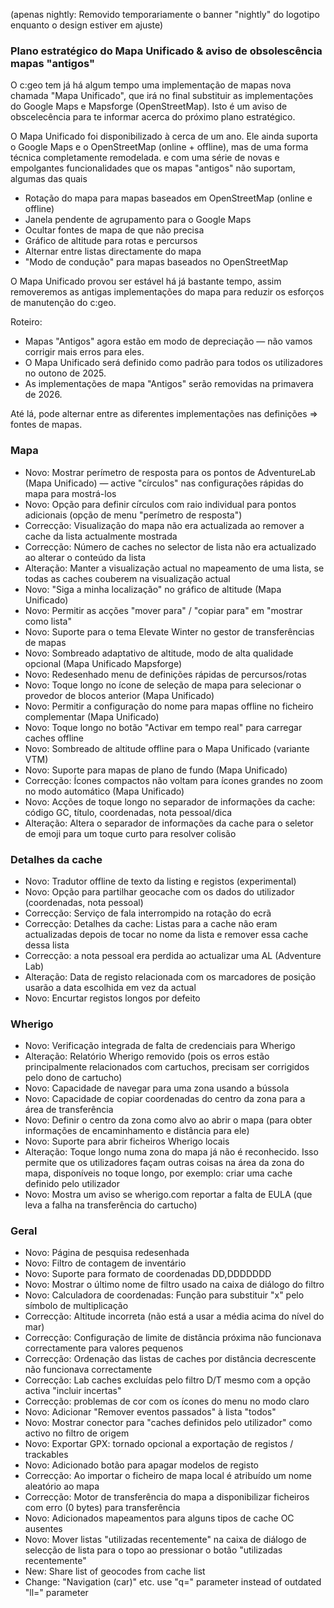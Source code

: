 (apenas nightly: Removido temporariamente o banner "nightly" do logotipo enquanto o design estiver em ajuste)

### Plano estratégico do Mapa Unificado & aviso de obsolescência mapas "antigos"
O c:geo tem já há algum tempo uma implementação de mapas nova chamada "Mapa Unificado", que irá no final substituir as implementações do Google Maps e Mapsforge (OpenStreetMap). Isto é um aviso de obscelecência para te informar acerca do próximo plano estratégico.

O Mapa Unificado foi disponibilizado à cerca de um ano. Ele ainda suporta o Google Maps e o OpenStreetMap (online + offline), mas de uma forma técnica completamente remodelada. e com uma série de novas e empolgantes funcionalidades que os mapas "antigos" não suportam, algumas das quais
- Rotação do mapa para mapas baseados em OpenStreetMap (online e offline)
- Janela pendente de agrupamento para o Google Maps
- Ocultar fontes de mapa de que não precisa
- Gráfico de altitude para rotas e percursos
- Alternar entre listas directamente do mapa
- "Modo de condução" para mapas baseados no OpenStreetMap

O Mapa Unificado provou ser estável há já bastante tempo, assim removeremos as antigas implementações do mapa para reduzir os esforços de manutenção do c:geo.

Roteiro:
- Mapas "Antigos" agora estão em modo de depreciação — não vamos corrigir mais erros para eles.
- O Mapa Unificado será definido como padrão para todos os utilizadores no outono de 2025.
- As implementações de mapa "Antigos" serão removidas na primavera de 2026.

Até lá, pode alternar entre as diferentes implementações nas definições => fontes de mapas.

### Mapa
- Novo: Mostrar perímetro de resposta para os pontos de AdventureLab (Mapa Unificado) — active "círculos" nas configurações rápidas do mapa para mostrá-los
- Novo: Opção para definir círculos com raio individual para pontos adicionais (opção de menu "perímetro de resposta")
- Correcção: Visualização do mapa não era actualizada ao remover a cache da lista actualmente mostrada
- Correcção: Número de caches no selector de lista não era actualizado ao alterar o conteúdo da lista
- Alteração: Manter a visualização actual no mapeamento de uma lista, se todas as caches couberem na visualização actual
- Novo: "Siga a minha localização" no gráfico de altitude (Mapa Unificado)
- Novo: Permitir as acções "mover para" / "copiar para" em "mostrar como lista"
- Novo: Suporte para o tema Elevate Winter no gestor de transferências de mapas
- Novo: Sombreado adaptativo de altitude, modo de alta qualidade opcional (Mapa Unificado Mapsforge)
- Novo: Redesenhado menu de definições rápidas de percursos/rotas
- Novo: Toque longo no ícone de seleção de mapa para selecionar o provedor de blocos anterior (Mapa Unificado)
- Novo: Permitir a configuração do nome para mapas offline no ficheiro complementar (Mapa Unificado)
- Novo: Toque longo no botão "Activar em tempo real" para carregar caches offline
- Novo: Sombreado de altitude offline para o Mapa Unificado (variante VTM)
- Novo: Suporte para mapas de plano de fundo (Mapa Unificado)
- Correcção: Ícones compactos não voltam para ícones grandes no zoom no modo automático (Mapa Unificado)
- Novo: Acções de toque longo no separador de informações da cache: código GC, título, coordenadas, nota pessoal/dica
- Alteração: Altera o separador de informações da cache para o seletor de emoji para um toque curto para resolver colisão

### Detalhes da cache
- Novo: Tradutor offline de texto da listing e registos (experimental)
- Novo: Opção para partilhar geocache com os dados do utilizador (coordenadas, nota pessoal)
- Correcção: Serviço de fala interrompido na rotação do ecrã
- Correcção: Detalhes da cache: Listas para a cache não eram actualizadas depois de tocar no nome da lista e remover essa cache dessa lista
- Correcção: a nota pessoal era perdida ao actualizar uma AL (Adventure Lab)
- Alteração: Data de registo relacionada com os marcadores de posição usarão a data escolhida em vez da actual
- Novo: Encurtar registos longos por defeito

### Wherigo
- Novo: Verificação integrada de falta de credenciais para Wherigo
- Alteração: Relatório Wherigo removido (pois os erros estão principalmente relacionados com cartuchos, precisam ser corrigidos pelo dono de cartucho)
- Novo: Capacidade de navegar para uma zona usando a bússola
- Novo: Capacidade de copiar coordenadas do centro da zona para a área de transferência
- Novo: Definir o centro da zona como alvo ao abrir o mapa (para obter informações de encaminhamento e distância para ele)
- Novo: Suporte para abrir ficheiros Wherigo locais
- Alteração: Toque longo numa zona do mapa já não é reconhecido. Isso permite que os utilizadores façam outras coisas na área da zona do mapa, disponíveis no toque longo, por exemplo: criar uma cache definido pelo utilizador
- Novo: Mostra um aviso se wherigo.com reportar a falta de EULA (que leva a falha na transferência do cartucho)

### Geral
- Novo: Página de pesquisa redesenhada
- Novo: Filtro de contagem de inventário
- Novo: Suporte para formato de coordenadas DD,DDDDDDD
- Novo: Mostrar o último nome de filtro usado na caixa de diálogo do filtro
- Novo: Calculadora de coordenadas: Função para substituir "x" pelo símbolo de multiplicação
- Correcção: Altitude incorreta (não está a usar a média acima do nível do mar)
- Correcção: Configuração de limite de distância próxima não funcionava correctamente para valores pequenos
- Correcção: Ordenação das listas de caches por distância decrescente não funcionava correctamente
- Correcção: Lab caches excluídas pelo filtro D/T mesmo com a opção activa "incluir incertas"
- Correcção: problemas de cor com os ícones do menu no modo claro
- Novo: Adicionar "Remover eventos passados" à lista "todos"
- Novo: Mostrar conector para "caches definidos pelo utilizador" como activo no filtro de origem
- Novo: Exportar GPX: tornado opcional a exportação de registos / trackables
- Novo: Adicionado botão para apagar modelos de registo
- Correcção: Ao importar o ficheiro de mapa local é atribuído um nome aleatório ao mapa
- Correcção: Motor de transferência do mapa a disponibilizar ficheiros com erro (0 bytes) para transferência
- Novo: Adicionados mapeamentos para alguns tipos de cache OC ausentes
- Novo: Mover listas "utilizadas recentemente" na caixa de diálogo de selecção de lista para o topo ao pressionar o botão "utilizadas recentemente"
- New: Share list of geocodes from cache list
- Change: "Navigation (car)" etc. use "q=" parameter instead of outdated "ll=" parameter
